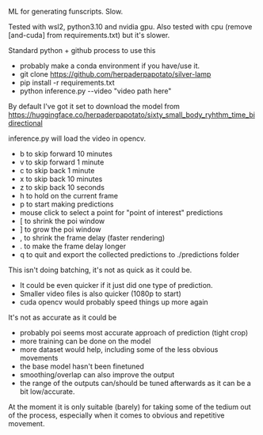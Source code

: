 ML for generating funscripts. Slow.

Tested with wsl2, python3.10 and nvidia gpu. Also tested with cpu (remove [and-cuda] from requirements.txt) but it's slower.

Standard python + github process to use this
* probably make a conda environment if you have/use it.
* git clone https://github.com/herpaderpapotato/silver-lamp
* pip install -r requirements.txt
* python inference.py --video "video path here"

By default I've got it set to download the model from https://huggingface.co/herpaderpapotato/sixty_small_body_ryhthm_time_bidirectional

inference.py will load the video in opencv.
* b to skip forward 10 minutes
* v to skip forward 1 minute
* c to skip back 1 minute
* x to skip back 10 minutes
* z to skip back 10 seconds
* h to hold on the current frame
* p to start making predictions
* mouse click to select a point for "point of interest" predictions
* [ to shrink the poi window
* ] to grow the poi window
* , to shrink the frame delay (faster rendering)
* . to make the frame delay longer
* q to quit and export the collected predictions to ./predictions folder

This isn't doing batching, it's not as quick as it could be.
* It could be even quicker if it just did one type of prediction. 
* Smaller video files is also quicker (1080p to start)
* cuda opencv would probably speed things up more again

It's not as accurate as it could be
* probably poi seems most accurate approach of prediction (tight crop)
* more training can be done on the model
* more dataset would help, including some of the less obvious movements
* the base model hasn't been finetuned
* smoothing/overlap can also improve the output
* the range of the outputs can/should be tuned afterwards as it can be a bit low/accurate.

At the moment it is only suitable (barely) for taking some of the tedium out of the process, especially when it comes to obvious and repetitive movement.

